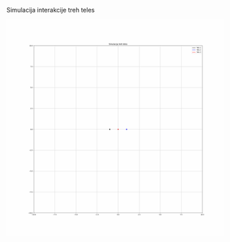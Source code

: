 Simulacija interakcije treh teles

![](https://github.com/Tevzi26/3-body-problem/blob/master/animacija1.gif)
